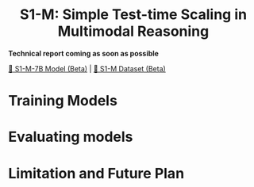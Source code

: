 <h1 align="center">S1-M: Simple Test-time Scaling in Multimodal Reasoning </h1>

**Technical report coming as soon as possible**

[🤗 S1-M-7B Model (Beta)](https://huggingface.co/PKU-Alignment/s1-m_7b_beta) | [🤗 S1-M Dataset (Beta)](https://huggingface.co/datasets/PKU-Alignment/s1-m_beta) 

# Training Models

# Evaluating models

# Limitation and Future Plan
